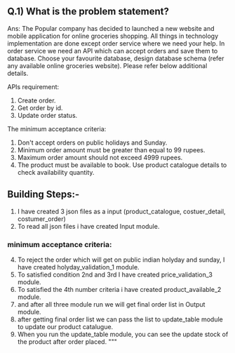 
## Q.1) What is the problem statement?
Ans:
The Popular company has decided to launched a new website and mobile application for online groceries shopping. 
All things in technology implementation are done except order service where we need your help. In order service we need an API which can accept orders and save them to database. Choose your favourite database, design database schema (refer any available online groceries website). 
Please refer below additional details.

APIs requirement:
1. Create order.
2. Get order by id.
3. Update order status.

The minimum acceptance criteria:
1. Don't accept orders on public holidays and Sunday.
2. Minimum order amount must be greater than equal to 99 rupees.
3. Maximum order amount should not exceed 4999 rupees.
4. The product must be available to book. Use product catalogue details to check availability quantity.

## Building Steps:-
1) I have created 3 json files as a input (product_catalogue, costuer_detail, costumer_order)
2) To read all json files i have created Input module.
### minimum acceptance criteria:
4) To reject the order which will get on public indian holyday and sunday, I have created holyday_validation_1 module.
5) To satisfied condition 2nd and 3rd  I have created price_validation_3 module.
6) To satisfied the 4th number criteria i have created product_available_2 module.
7) and after all three module run we will get final order list in Output module.
8) after getting final order list we can pass the list to update_table module to update our product catalugue.
9) When you run the update_table module, you can see the update stock of the product after order placed.  """
